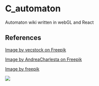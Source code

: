 # C_automaton

Automaton wiki written in webGL and React

## References

<a href="https://www.freepik.com/free-ai-image/molecular-structure-cancer-cell-magnification-generated-by-ai_47185577.htm#fromView=search&page=1&position=2&uuid=8c63f2e9-5d48-4f5a-8ad7-8b0b1cf1e800">Image by vecstock on Freepik</a>

<a href="https://www.freepik.com/free-vector/blue-screen-with-white-swirls-words-blue-it_40515525.htm#fromView=search&page=2&position=52&uuid=a21b320d-7bf5-44ce-8254-f969843db9a3">Image by AndreaCharlesta on Freepik</a>

<a href="https://www.freepik.com/free-vector/hand-drawn-gathering-data-business-concept_20289426.htm#fromView=keyword&page=1&position=1&uuid=a80ff277-8ca0-41fa-a61e-04cd344f3044">Image by freepik</a>

![](./src/assets/cells2.jpg)
